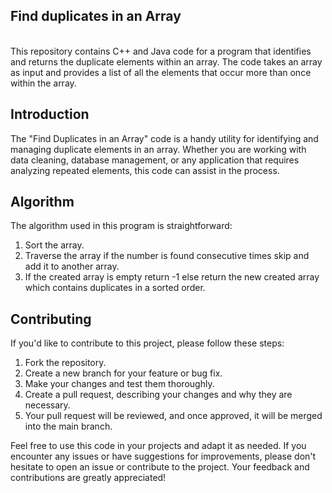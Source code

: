 <h2>Find duplicates in an Array</h2>
<br>
This repository contains C++ and Java code for a program that identifies and returns the duplicate elements within an array. The code takes an array as input and provides a list of all the elements that occur more than once within the array.
<br>

## Introduction

The "Find Duplicates in an Array" code is a handy utility for identifying and managing duplicate elements in an array. Whether you are working with data cleaning, database management, or any application that requires analyzing repeated elements, this code can assist in the process.
<br>

## Algorithm
The algorithm used in this program is straightforward:<br>

1. Sort the array.<br>
2. Traverse the array if the number is found consecutive times skip and add it to another array.<br>
3. If the created array is empty return -1 else return the new created array which contains duplicates in a sorted order.<br>

## Contributing

If you'd like to contribute to this project, please follow these steps:<br>

1. Fork the repository.<br>
2. Create a new branch for your feature or bug fix.<br>
3. Make your changes and test them thoroughly.<br>
4. Create a pull request, describing your changes and why they are necessary.<br>
5. Your pull request will be reviewed, and once approved, it will be merged into the main branch.<br>

Feel free to use this code in your projects and adapt it as needed. If you encounter any issues or have suggestions for improvements, please don't hesitate to open an issue or contribute to the project. Your feedback and contributions are greatly appreciated!